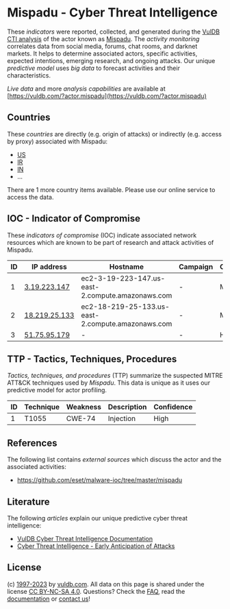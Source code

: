 # Mispadu - Cyber Threat Intelligence

These _indicators_ were reported, collected, and generated during the [VulDB CTI analysis](https://vuldb.com/?kb.cti) of the actor known as [Mispadu](https://vuldb.com/?actor.mispadu). The _activity monitoring_ correlates data from social media, forums, chat rooms, and darknet markets. It helps to determine associated actors, specific activities, expected intentions, emerging research, and ongoing attacks. Our unique _predictive model_ uses _big data_ to forecast activities and their characteristics.

_Live data_ and more _analysis capabilities_ are available at [https://vuldb.com/?actor.mispadu](https://vuldb.com/?actor.mispadu)

## Countries

These _countries_ are directly (e.g. origin of attacks) or indirectly (e.g. access by proxy) associated with Mispadu:

* [US](https://vuldb.com/?country.us)
* [IR](https://vuldb.com/?country.ir)
* [IN](https://vuldb.com/?country.in)
* ...

There are 1 more country items available. Please use our online service to access the data.

## IOC - Indicator of Compromise

These _indicators of compromise_ (IOC) indicate associated network resources which are known to be part of research and attack activities of Mispadu.

ID | IP address | Hostname | Campaign | Confidence
-- | ---------- | -------- | -------- | ----------
1 | [3.19.223.147](https://vuldb.com/?ip.3.19.223.147) | ec2-3-19-223-147.us-east-2.compute.amazonaws.com | - | Medium
2 | [18.219.25.133](https://vuldb.com/?ip.18.219.25.133) | ec2-18-219-25-133.us-east-2.compute.amazonaws.com | - | Medium
3 | [51.75.95.179](https://vuldb.com/?ip.51.75.95.179) | - | - | High

## TTP - Tactics, Techniques, Procedures

_Tactics, techniques, and procedures_ (TTP) summarize the suspected MITRE ATT&CK techniques used by _Mispadu_. This data is unique as it uses our predictive model for actor profiling.

ID | Technique | Weakness | Description | Confidence
-- | --------- | -------- | ----------- | ----------
1 | T1055 | CWE-74 | Injection | High

## References

The following list contains _external sources_ which discuss the actor and the associated activities:

* https://github.com/eset/malware-ioc/tree/master/mispadu

## Literature

The following _articles_ explain our unique predictive cyber threat intelligence:

* [VulDB Cyber Threat Intelligence Documentation](https://vuldb.com/?kb.cti)
* [Cyber Threat Intelligence - Early Anticipation of Attacks](https://www.scip.ch/en/?labs.20201022)

## License

(c) [1997-2023](https://vuldb.com/?kb.changelog) by [vuldb.com](https://vuldb.com/?kb.about). All data on this page is shared under the license [CC BY-NC-SA 4.0](https://creativecommons.org/licenses/by-nc-sa/4.0/). Questions? Check the [FAQ](https://vuldb.com/?kb.faq), read the [documentation](https://vuldb.com/?kb) or [contact us](https://vuldb.com/?contact)!
